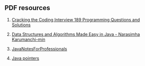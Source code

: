 ## PDF resources

1. [Cracking the Coding Interview 189 Programming Questions and Solutions](https://drive.google.com/file/d/1oGnCf09V_5iwNy8qJFgejbmtSzWlRJcD/view?usp=sharing)

2. [Data Structures and Algorithms Made Easy in Java - Narasimha Karumanchi-min](https://drive.google.com/file/d/1sonDTf8vQFUNhi6o2c8BC7tqBAPCxKrG/view?usp=sharing)

3. [JavaNotesForProfessionals](https://drive.google.com/file/d/1z3f9ydgLqSx1oECK9-dnvhHuAUGkCOFb/view?usp=sharing)

4. [Java pointers](https://drive.google.com/file/d/1L0Caziz5IqihlDzwKkoM06lU3AVe1N1g/view?usp=sharing)